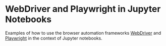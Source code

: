 # WebDriver and Playwright in Jupyter Notebooks

Examples of how to use the browser automation frameworks [WebDriver](https://www.selenium.dev/documentation/webdriver/) and [Playwright](https://playwright.dev/) in the context of Jupyter notebooks.